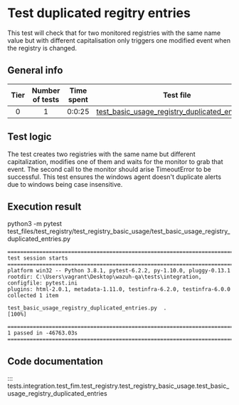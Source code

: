 # Test duplicated regitry entries

This test will check that for two monitored registries with the same name value but with different capitalisation only triggers  one modified event when the registry is changed.

## General info

|Tier | Number of tests | Time spent| Test file |
|:--:|:--:|:--:|:--:|
| 0 | 1 | 0:0:25 | [test_basic_usage_registry_duplicated_entries.py](../../../../../../tests/integration/test_fim/test_registry/test_registry_basic_usage/test_basic_usage_registry_duplicated_entries.py)|

## Test logic

The test creates two registries with the same name but different capitalization,
modifies one of them and waits for the monitor to grab that event.
The second call to the monitor should arise TimeoutError to be successful. This test
ensures the windows agent doesn't duplicate alerts due to windows being case insensitive.


## Execution result
python3 -m pytest test_files/test_registry/test_registry_basic_usage/test_basic_usage_registry_duplicated_entries.py
```
===================================================================================== test session starts =====================================================================================
platform win32 -- Python 3.8.1, pytest-6.2.2, py-1.10.0, pluggy-0.13.1
rootdir: C:\Users\vagrant\Desktop\wazuh-qa\tests\integration, configfile: pytest.ini
plugins: html-2.0.1, metadata-1.11.0, testinfra-6.2.0, testinfra-6.0.0
collected 1 item

test_basic_usage_registry_duplicated_entries.py  .                                                                                                                           [100%]

=================================================================================== 1 passed in -46763.03s ====================================================================================
```

## Code documentation

::: tests.integration.test_fim.test_registry.test_registry_basic_usage.test_basic_usage_registry_duplicated_entries

